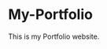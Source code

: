 # My-Portfolio
This is my Portfolio website.
         
         
         
               
           
      
       
      
          
      
       
     
    
